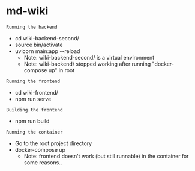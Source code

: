 # md-wiki

```
Running the backend
```
- cd wiki-backend-second/
- source bin/activate
- uvicorn main:app --reload
    - Note: wiki-backend-second/ is a virtual environment
    - Note: wiki-backend/ stopped working after running "docker-compose up" in root

```
Running the frontend
```
- cd wiki-frontend/
- npm run serve

```
Building the frontend
```
- npm run build

```
Running the container
```
- Go to the root project directory
- docker-compose up
    - Note: frontend doesn't work (but still runnable) in the container for some reasons..